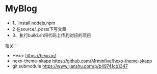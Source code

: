 # MyBlog
* 1、install nodejs,npm
* 2 在source/_posts下写文章
* 3、执行build.sh将代码上传到对应的项目


相关：
* Hexo: https://hexo.io/
* hexo-theme-skapp https://github.com/Mrminfive/hexo-theme-skapp
* git submodule https://www.jianshu.com/p/b49741cb1347
